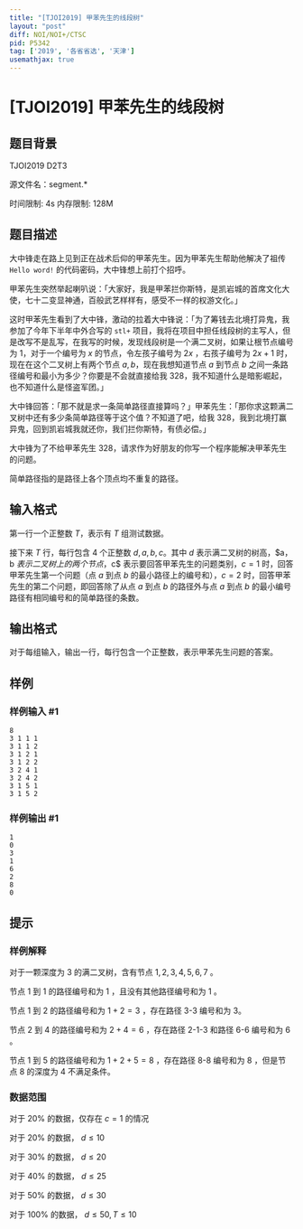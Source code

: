 ```yaml
---
title: "[TJOI2019] 甲苯先生的线段树"
layout: "post"
diff: NOI/NOI+/CTSC
pid: P5342
tag: ['2019', '各省省选', '天津']
usemathjax: true
---
```


# [TJOI2019] 甲苯先生的线段树
## 题目背景

TJOI2019 D2T3

源文件名：segment.*

时间限制: 4s 内存限制: 128M
## 题目描述

大中锋走在路上见到正在战术后仰的甲苯先生。因为甲苯先生帮助他解决了祖传 `Hello word!` 的代码密码，大中锋想上前打个招呼。

甲苯先生突然举起喇叭说：「大家好，我是甲苯拦你斯特，是凯岩城的首席文化大使，七十二变显神通，百般武艺样样有，感受不一样的权游文化。」

这时甲苯先生看到了大中锋，激动的拉着大中锋说：「为了筹钱去北境打异鬼，我参加了今年下半年中外合写的 `stl+` 项目，我将在项目中担任线段树的主写人，但是改写不是乱写，在我写的时候，发现线段树是一个满二叉树，如果让根节点编号为 $1$，对于一个编号为 $x$ 的节点，令左孩子编号为 $2x$ ，右孩子编号为 $2x+1$ 时，现在在这个二叉树上有两个节点 $a,b$，现在我想知道节点 $a$ 到节点 $b$ 之间一条路径编号和最小为多少？你要是不会就直接给我 328，我不知道什么是暗影崛起，也不知道什么是怪盗军团。」

大中锋回答：「那不就是求一条简单路径直接算吗？」甲苯先生：「那你求这颗满二叉树中还有多少条简单路径等于这个值？不知道了吧，给我 328，我到北境打赢异鬼，回到凯岩城我就还你，我们拦你斯特，有债必偿。」

大中锋为了不给甲苯先生 328，请求作为好朋友的你写一个程序能解决甲苯先生的问题。

简单路径指的是路径上各个顶点均不重复的路径。
## 输入格式

第一行一个正整数 $T$，表示有 $T$ 组测试数据。

接下来 $T$ 行，每行包含 $4$ 个正整数 $d,a,b,c$。其中 $d$ 表示满二叉树的树高，$a，b $表示二叉树上的两个节点，$c$ 表示要回答甲苯先生的问题类别，$c=1$ 时，回答甲苯先生第一个问题（点 $a$ 到点 $b$ 的最小路径上的编号和），$c=2$ 时，回答甲苯先生的第二个问题，即回答除了从点 $a$ 到点 $b$ 的路径外与点 $a$ 到点 $b$ 的最小编号路径有相同编号和的简单路径的条数。

## 输出格式

对于每组输入，输出一行，每行包含一个正整数，表示甲苯先生问题的答案。
## 样例

### 样例输入 #1
```
8
3 1 1 1
3 1 1 2
3 1 2 1
3 1 2 2
3 2 4 1
3 2 4 2
3 1 5 1
3 1 5 2
```
### 样例输出 #1
```
1
0
3
1
6
2
8
0
```
## 提示

### 样例解释 ###

对于一颗深度为 $3$ 的满二叉树，含有节点 $1,2,3,4,5,6,7$ 。

节点 $1$ 到 $1$ 的路径编号和为 $1$ ，且没有其他路径编号和为 $1$ 。

节点 $1$ 到 $2$ 的路径编号和为 $1+2=3$ ，存在路径 3-3 编号和为 $3$。

节点 $2$ 到 $4$ 的路径编号和为 $2+4=6$ ，存在路径 2-1-3 和路径 6-6 编号和为 $6$ 。

节点 $1$ 到 $5$ 的路径编号和为 $1+2+5=8$ ，存在路径 8-8 编号和为 $8$ ，但是节点 $8$ 的深度为 $4$ 不满足条件。

### 数据范围 ###

对于 $20\%$ 的数据，仅存在 $c = 1$ 的情况

对于 $20\%$ 的数据， $d \leq 10$

对于 $30\%$ 的数据， $d \leq 20$

对于 $40\%$ 的数据， $d \leq 25$

对于 $50\%$ 的数据， $d \leq 30$

对于 $100\%$ 的数据， $d \leq 50,T \leq 10$

